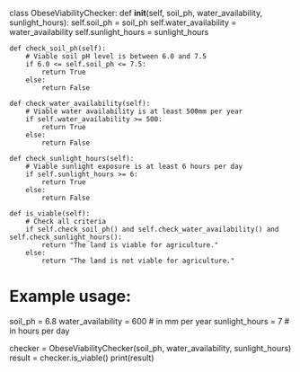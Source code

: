 class ObeseViabilityChecker:
    def __init__(self, soil_ph, water_availability, sunlight_hours):
        self.soil_ph = soil_ph
        self.water_availability = water_availability
        self.sunlight_hours = sunlight_hours

    def check_soil_ph(self):
        # Viable soil pH level is between 6.0 and 7.5
        if 6.0 <= self.soil_ph <= 7.5:
            return True
        else:
            return False

    def check_water_availability(self):
        # Viable water availability is at least 500mm per year
        if self.water_availability >= 500:
            return True
        else:
            return False

    def check_sunlight_hours(self):
        # Viable sunlight exposure is at least 6 hours per day
        if self.sunlight_hours >= 6:
            return True
        else:
            return False

    def is_viable(self):
        # Check all criteria
        if self.check_soil_ph() and self.check_water_availability() and self.check_sunlight_hours():
            return "The land is viable for agriculture."
        else:
            return "The land is not viable for agriculture."

# Example usage:
soil_ph = 6.8
water_availability = 600  # in mm per year
sunlight_hours = 7  # in hours per day

checker = ObeseViabilityChecker(soil_ph, water_availability, sunlight_hours)
result = checker.is_viable()
print(result)
